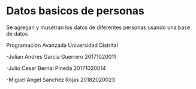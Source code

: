 # Datos basicos de personas
 Se agregan y musetran los datos de diferentes personas usando una base de datos
 
 Programación Avanzada
 Universidad Distrital
 
 -Julian Andres Garcia Guerrero 20171020011
 
 -Julio Cesar Bernal Pineda 20171020014
 
 -Miguel Angel Sanchez Rojas 20182020023

